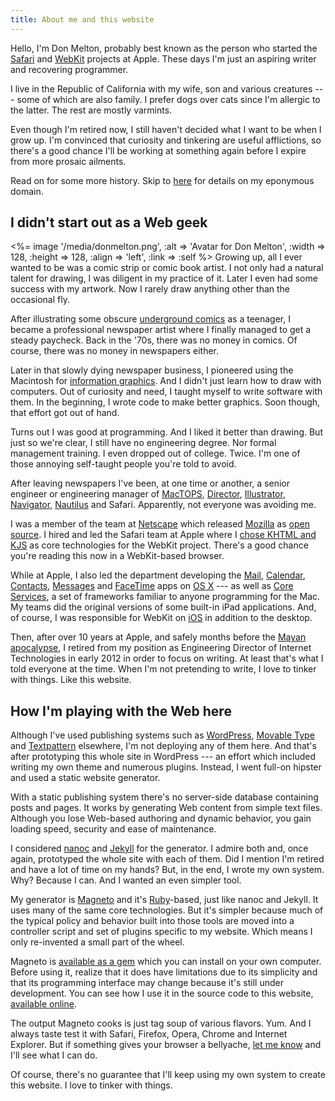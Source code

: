 ```yaml
---
title: About me and this website
---
```


Hello, I'm Don Melton, probably best known as the person who started the [Safari](https://www.apple.com/safari/) and [WebKit](https://www.webkit.org/) projects at Apple. These days I'm just an aspiring writer and recovering programmer.

I live in the Republic of California with my wife, son and various creatures --- some of which are also family. I prefer dogs over cats since I'm allergic to the latter. The rest are mostly varmints.

Even though I'm retired now, I still haven't decided what I want to be when I grow up. I'm convinced that curiosity and tinkering are useful afflictions, so there's a good chance I'll be working at something again before I expire from more prosaic ailments.

Read on for some more history. Skip to [here](#how-im-playing-with-the-web-here) for details on my eponymous domain.

## I didn't start out as a Web geek

<%= image '/media/donmelton.png', :alt => 'Avatar for Don Melton', :width => 128, :height => 128, :align => 'left', :link => :self %> Growing up, all I ever wanted to be was a comic strip or comic book artist. I not only had a natural talent for drawing, I was diligent in my practice of it. Later I even had some success with my artwork. Now I rarely draw anything other than the occasional fly.

After illustrating some obscure [underground comics](https://en.wikipedia.org/wiki/Underground_comix) as a teenager, I became a professional newspaper artist where I finally managed to get a steady paycheck. Back in the '70s, there was no money in comics. Of course, there was no money in newspapers either.

Later in that slowly dying newspaper business, I pioneered using the Macintosh for [information graphics](https://en.wikipedia.org/wiki/Information_graphics). And I didn't just learn how to draw with computers. Out of curiosity and need, I taught myself to write software with them. In the beginning, I wrote code to make better graphics. Soon though, that effort got out of hand.

Turns out I was good at programming. And I liked it better than drawing. But just so we're clear, I still have no engineering degree. Nor formal management training. I even dropped out of college. Twice. I'm one of those annoying self-taught people you're told to avoid.

After leaving newspapers I've been, at one time or another, a senior engineer or engineering manager of [MacTOPS](https://en.wikipedia.org/wiki/TOPS_(file_server)), [Director](https://en.wikipedia.org/wiki/Adobe_Director), [Illustrator](https://en.wikipedia.org/wiki/Adobe_Illustrator), [Navigator](https://en.wikipedia.org/wiki/Netscape_Navigator), [Nautilus](https://en.wikipedia.org/wiki/Nautilus_(file_manager)) and Safari. Apparently, not everyone was avoiding me.

I was a member of the team at [Netscape](https://en.wikipedia.org/wiki/Netscape) which released [Mozilla](https://en.wikipedia.org/wiki/Mozilla) as [open source](https://en.wikipedia.org/wiki/Open_source). I hired and led the Safari team at Apple where I [chose KHTML and KJS](https://marc.info/?m=104197092318639) as core technologies for the WebKit project. There's a good chance you're reading this now in a WebKit-based browser.

While at Apple, I also led the department developing the [Mail](https://en.wikipedia.org/wiki/Mail_(application)), [Calendar](https://en.wikipedia.org/wiki/Calendar_(application)), [Contacts](https://en.wikipedia.org/wiki/Contacts_(application)), [Messages](https://en.wikipedia.org/wiki/Messages_(application)) and [FaceTime](https://en.wikipedia.org/wiki/FaceTime) apps on [OS X](https://en.wikipedia.org/wiki/OS_X) --- as well as [Core Services](https://en.wikipedia.org/wiki/Core_Services), a set of frameworks familiar to anyone programming for the Mac. My teams did the original versions of some built-in iPad applications. And, of course, I was responsible for WebKit on [iOS](https://en.wikipedia.org/wiki/IOS) in addition to the desktop.

Then, after over 10 years at Apple, and safely months before the [Mayan apocalypse](https://en.wikipedia.org/wiki/2012_phenomenon), I retired from my position as Engineering Director of Internet Technologies in early 2012 in order to focus on writing. At least that's what I told everyone at the time. When I'm not pretending to write, I love to tinker with things. Like this website.

## How I'm playing with the Web here

Although I've used publishing systems such as [WordPress](http://wordpress.org/), [Movable Type](http://www.movabletype.com/) and [Textpattern](http://textpattern.com/) elsewhere, I'm not deploying any of them here. And that's after prototyping this whole site in WordPress --- an effort which included writing my own theme and numerous plugins. Instead, I went full-on hipster and used a static website generator.

With a static publishing system there's no server-side database containing posts and pages. It works by generating Web content from simple text files. Although you lose Web-based authoring and dynamic behavior, you gain loading speed, security and ease of maintenance.

I considered [nanoc](http://nanoc.stoneship.org/) and [Jekyll](http://jekyllrb.com/) for the generator. I admire both and, once again, prototyped the whole site with each of them. Did I mention I'm retired and have a lot of time on my hands? But, in the end, I wrote my own system. Why? Because I can. And I wanted an even simpler tool.

My generator is [Magneto](https://github.com/donmelton/magneto) and it's [Ruby](http://www.ruby-lang.org/)-based, just like nanoc and Jekyll. It uses many of the same core technologies. But it's simpler because much of the typical policy and behavior built into those tools are moved into a controller script and set of plugins specific to my website. Which means I only re-invented a small part of the wheel.

Magneto is [available as a gem](https://rubygems.org/gems/magneto) which you can install on your own computer. Before using it, realize that it does have limitations due to its simplicity and that its programming interface may change because it's still under development. You can see how I use it in the source code to this website, [available online](https://github.com/donmelton/donmelton.com).

The output Magneto cooks is just tag soup of various flavors. Yum. And I always taste test it with Safari, Firefox, Opera, Chrome and Internet Explorer. But if something gives your browser a bellyache, [let me know](/contact/) and I'll see what I can do.

Of course, there's no guarantee that I'll keep using my own system to create this website. I love to tinker with things.

